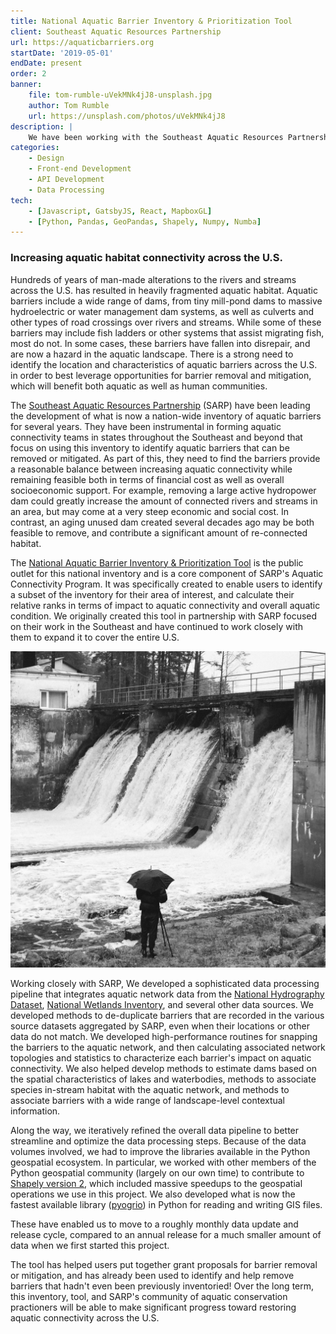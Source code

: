 ```yaml
---
title: National Aquatic Barrier Inventory & Prioritization Tool
client: Southeast Aquatic Resources Partnership
url: https://aquaticbarriers.org
startDate: '2019-05-01'
endDate: present
order: 2
banner:
    file: tom-rumble-uVekMNk4jJ8-unsplash.jpg
    author: Tom Rumble
    url: https://unsplash.com/photos/uVekMNk4jJ8
description: |
    We have been working with the Southeast Aquatic Resources Partnership since 2019 to develop and expand what is now the National Aquatic Barrier Inventory & Prioritization Tool.  This tool brings together data on hundreds of thousands of dams and road-related barriers, as well as natural barriers, in order to help members of the aquatic conservation community identify potential barrier removal and mitigation projects.  The barrier inventory includes more barriers than have ever been compiled into a single dataset, which enables the tool to more accurately characterize aquatic connectivity across the U.S.
categories:
    - Design
    - Front-end Development
    - API Development
    - Data Processing
tech:
    - [Javascript, GatsbyJS, React, MapboxGL]
    - [Python, Pandas, GeoPandas, Shapely, Numpy, Numba]
---
```


<script>
    import {ImageCredit} from '$lib/components/image'
</script>

### Increasing aquatic habitat connectivity across the U.S.

Hundreds of years of man-made alterations to the rivers and streams across the
U.S. has resulted in heavily fragmented aquatic habitat. Aquatic barriers
include a wide range of dams, from tiny mill-pond dams to massive hydroelectric
or water management dam systems, as well as culverts and other types of road
crossings over rivers and streams. While some of these barriers may include fish
ladders or other systems that assist migrating fish, most do not. In some cases,
these barriers have fallen into disrepair, and are now a hazard in the aquatic
landscape. There is a strong need to identify the location and characteristics
of aquatic barriers across the U.S. in order to best leverage opportunities for
barrier removal and mitigation, which will benefit both aquatic as well as
human communities.

The [Southeast Aquatic Resources Partnership](https://southeastaquatics.net/) (SARP)
have been leading the development of what is now a nation-wide inventory of
aquatic barriers for several years. They have been instrumental in forming
aquatic connectivity teams in states throughout the Southeast and beyond that
focus on using this inventory to identify aquatic barriers that can be removed
or mitigated. As part of this, they need to find the barriers provide a
reasonable balance between increasing aquatic connectivity while remaining
feasible both in terms of financial cost as well as overall socioeconomic
support. For example, removing a large active hydropower dam could greatly
increase the amount of connected rivers and streams in an area, but may come at
a very steep economic and social cost. In contrast, an aging unused dam created
several decades ago may be both feasible to remove, and contribute a significant
amount of re-connected habitat.

The [National Aquatic Barrier Inventory & Prioritization Tool](https://aquaticbarriers.org)
is the public outlet for this national inventory and is a core component of
SARP's Aquatic Connectivity Program. It was specifically created to enable
users to identify a subset of the inventory for their area of interest, and
calculate their relative ranks in terms of impact to aquatic connectivity and
overall aquatic condition. We originally created this tool in partnership with
SARP focused on their work in the Southeast and have continued to work closely
with them to expand it to cover the entire U.S.

<div class="h-10"></div>

![Historic Dam](anton-khmelnitsky-Hc4v7w0StzE-unsplash.jpg)

<ImageCredit author="Anton Khmelnitsky" url="https://unsplash.com/photos/Hc4v7w0StzE" label="historic dam" />

<div class="h-10"></div>

Working closely with SARP, We developed a sophisticated data processing pipeline
that integrates aquatic network data from the
[National Hydrography Dataset](https://www.usgs.gov/national-hydrography/nhdplus-high-resolution),
[National Wetlands Inventory](https://www.fws.gov/program/national-wetlands-inventory),
and several other data sources. We developed methods to de-duplicate barriers
that are recorded in the various source datasets aggregated by SARP, even when
their locations or other data do not match. We developed high-performance
routines for snapping the barriers to the aquatic network, and then calculating
associated network topologies and statistics to characterize each barrier's
impact on aquatic connectivity. We also helped develop methods to estimate
dams based on the spatial characteristics of lakes and waterbodies, methods
to associate species in-stream habitat with the aquatic network, and methods
to associate barriers with a wide range of landscape-level contextual information.

Along the way, we iteratively refined the overall data pipeline to better
streamline and optimize the data processing steps. Because of the data volumes
involved, we had to improve the libraries available in the Python geospatial
ecosystem. In particular, we worked with other members of the Python geospatial
community (largely on our own time) to contribute to [Shapely version 2](https://github.com/shapely/shapely), which included massive speedups to the geospatial operations we use in
this project. We also developed what is now the fastest available library
([pyogrio](https://github.com/geopandas/pyogrio)) in Python for reading and
writing GIS files.

These have enabled us to move to a roughly monthly data update and release cycle,
compared to an annual release for a much smaller amount of data when we first
started this project.

The tool has helped users put together grant proposals for barrier removal or
mitigation, and has already been used to identify and help remove barriers that
hadn't even been previously inventoried! Over the long term, this inventory,
tool, and SARP's community of aquatic conservation practioners will be able to
make significant progress toward restoring aquatic connectivity across the U.S.
